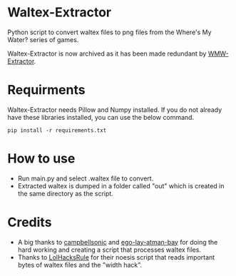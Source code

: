# Waltex-Extractor
Python script to convert waltex files to png files from the Where's My Water? series of games.

Waltex-Extractor is now archived as it has been made redundant by [WMW-Extractor](https://github.com/E12Dragon/WMW-Extractor). 

# Requirments
Waltex-Extractor needs Pillow and Numpy installed. If you do not already have these libraries installed, you can use the below command.
```
pip install -r requirements.txt
```

# How to use
- Run main.py and select .waltex file to convert.
- Extracted waltex is dumped in a folder called "out" which is created in the same directory as the script.

# Credits
- A big thanks to [campbellsonic](https://github.com/campbellsonic) and [ego-lay-atman-bay](https://github.com/ego-lay-atman-bay) for doing the hard working and creating a script that processes waltex files. 
- Thanks to [LolHacksRule](https://github.com/LolHacksRule) for their noesis script that reads important bytes of waltex files and the "width hack".

